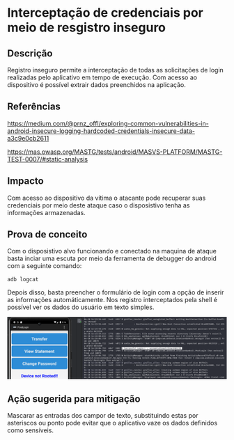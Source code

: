 # Interceptação de credenciais por meio de resgistro inseguro

## Descrição

Registro inseguro permite a interceptação de todas as solicitações de login realizadas pelo aplicativo em tempo de execução. Com acesso ao dispositivo é possível extrair dados preenchidos na aplicação.

## Referências

https://medium.com/@prnz_offl/exploring-common-vulnerabilities-in-android-insecure-logging-hardcoded-credentials-insecure-data-a3c9e0cb2611

https://mas.owasp.org/MASTG/tests/android/MASVS-PLATFORM/MASTG-TEST-0007/#static-analysis

## Impacto

Com acesso ao dispositivo da vítima o atacante pode recuperar suas credenciais por meio deste ataque caso o disposistivo tenha as informações armazenadas.

## Prova de conceito

Com o disposistivo alvo funcionando e conectado na maquina de ataque basta inciar uma escuta por meio da ferramenta de debugger do android com a seguinte comando:

```
adb logcat
```
Depois disso, basta preencher o formulário de login com a opção de inserir as informações automáticamente. Nos registro interceptados pela shell é possível ver os dados do usuário em texto simples.

![log_cat](.img/log_cat.png)

## Ação sugerida para mitigação

Mascarar as entradas dos campor de texto, substituindo estas por asteriscos ou ponto pode evitar que o aplicativo vaze os dados definidos como sensíveis.
